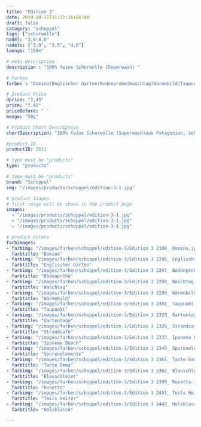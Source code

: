 ```yaml
---
title: "Edition 3"
date: 2019-10-17T11:22:16+06:00
draft: false
category: "schoppel"
tags: ["schurwolle"]
nadel: "3,0-4,0"
nadels: ["3,0", "3,5", "4,0"] 
laenge: "150m"	

# meta description
description : "100% feine Schurwolle (Superwash) "

# Farben
farben : "Domino|Englischer Garten|Bodenprobe|Waschtag|Wärmebild|Taupunkt|Gartentage|Strandcafé|Ipanema Beach|Spurenelemente|Tante Emma|Blauschleier|Rosetta|Teils Heiter|Holzklasse"

# product Price
dprice: "7,45"
price: "7.45"
priceBefore: " "
menge: "50g"

# Product Short Description
shortDescription: "100% feine Schurwolle (Superwash)aus Patagonien, sehr weiches Farbverlaufsgarn"

#product ID
productID: 2011

# type must be "products"
type: "products"

# type must be "products"
brand: "Schoppel"
img: "/images/products/schoppel/edition-3-1.jpg"   

# product Images
# first image will be shown in the product page
images:
  - "/images/products/schoppel/edition-3-1.jpg"
  - "/images/products/schoppel/edition-3-1.jpg"
  - "/images/products/schoppel/edition-3-1.jpg"

# product colors
farbimages:
- farbimg: "/images/farben/schoppel/edition-3/Edition 3 2100_ Domino.jpg"	
  farbtitle: "Domino"
- farbimg: "/images/farben/schoppel/edition-3/Edition 3 2296_ Englischer Garten.jpg"	
  farbtitle: "Englischer Garten"
- farbimg: "/images/farben/schoppel/edition-3/Edition 3 2297_ Bodenprobe.jpg"	
  farbtitle: "Bodenprobe"
- farbimg: "/images/farben/schoppel/edition-3/Edition 3 2298_ Waschtag.jpg"	
  farbtitle: "Waschtag"
- farbimg: "/images/farben/schoppel/edition-3/Edition 3 2299_ Wärmebild.jpg"	
  farbtitle: "Wärmebild"
- farbimg: "/images/farben/schoppel/edition-3/Edition 3 2301_ Taupunkt.jpg"	
  farbtitle: "Taupunkt"
- farbimg: "/images/farben/schoppel/edition-3/Edition 3 2328_ Gartentage.jpg"	
  farbtitle: "Gartentage"
- farbimg: "/images/farben/schoppel/edition-3/Edition 3 2329_ Strandcafé.jpg"	
  farbtitle: "Strandcafé"
- farbimg: "/images/farben/schoppel/edition-3/Edition 3 2333_ Ipanema Beach.jpg"	
  farbtitle: "Ipanema Beach"
- farbimg: "/images/farben/schoppel/edition-3/Edition 3 2349_ Spurenelemente.jpg"	
  farbtitle: "Spurenelemente"
- farbimg: "/images/farben/schoppel/edition-3/Edition 3 2361_ Tante Emma.jpg"	
  farbtitle: "Tante Emma"
- farbimg: "/images/farben/schoppel/edition-3/Edition 3 2362_ Blauschleier.jpg"	
  farbtitle: "Blauschleier"
- farbimg: "/images/farben/schoppel/edition-3/Edition 3 2399_ Rosetta.jpg"	
  farbtitle: "Rosetta"
- farbimg: "/images/farben/schoppel/edition-3/Edition 3 2401_ Teils Heiter.jpg"	
  farbtitle: "Teils Heiter"
- farbimg: "/images/farben/schoppel/edition-3/Edition 3 2442_ Holzklasse.jpg"	
  farbtitle: "Holzklasse"

---
```




